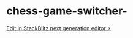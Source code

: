 # chess-game-switcher-

[Edit in StackBlitz next generation editor ⚡️](https://stackblitz.com/~/github.com/theblacknight007/chess-game-switcher-)